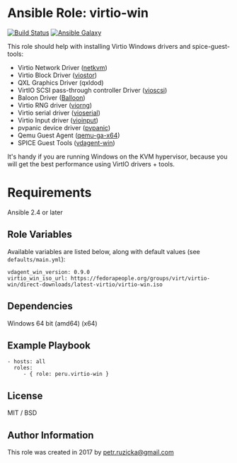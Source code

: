 # Ansible Role: virtio-win

[![Build Status](https://travis-ci.org/ruzickap/ansible-role-virtio-win.svg?branch=master)](https://travis-ci.org/ruzickap/ansible-role-virtio-win) [![Ansible Galaxy](http://img.shields.io/badge/galaxy-peru.virtio-win.svg)](https://galaxy.ansible.com/ruzickap/ansible-role-virtio-win/)

This role should help with installing Virtio Windows drivers and spice-guest-tools:

* Virtio Network Driver ([netkvm](https://github.com/virtio-win/kvm-guest-drivers-windows/tree/master/NetKVM))
* Virtio Block Driver ([viostor](https://github.com/virtio-win/kvm-guest-drivers-windows/tree/master/viostor))
* QXL Graphics Driver (qxldod)
* VirtIO SCSI pass-through controller Driver ([vioscsi](https://github.com/virtio-win/kvm-guest-drivers-windows/tree/master/vioscsi))
* Baloon Driver ([Balloon](https://github.com/virtio-win/kvm-guest-drivers-windows/tree/master/Balloon))
* Virtio RNG driver ([viorng](https://github.com/virtio-win/kvm-guest-drivers-windows/tree/master/viorng))
* Virtio serial driver ([vioserial](https://github.com/virtio-win/kvm-guest-drivers-windows/tree/master/vioserial))
* Virtio Input driver ([vioinput](https://github.com/virtio-win/kvm-guest-drivers-windows/tree/master/vioinput))
* pvpanic device driver ([pvpanic](https://github.com/virtio-win/kvm-guest-drivers-windows/tree/master/pvpanic))
* Qemu Guest Agent ([qemu-ga-x64](https://wiki.libvirt.org/page/Qemu_guest_agent))
* SPICE Guest Tools ([vdagent-win](https://www.spice-space.org))

It's handy if you are running Windows on the KVM hypervisor, because you will get the best performance using VirtIO drivers + tools.

# Requirements

Ansible 2.4 or later

## Role Variables

Available variables are listed below, along with default values (see `defaults/main.yml`):

    vdagent_win_version: 0.9.0
    virtio_win_iso_url: https://fedorapeople.org/groups/virt/virtio-win/direct-downloads/latest-virtio/virtio-win.iso

## Dependencies

Windows 64 bit (amd64) (x64)

## Example Playbook

    - hosts: all
      roles:
         - { role: peru.virtio-win }

## License

MIT / BSD

## Author Information

This role was created in 2017 by <petr.ruzicka@gmail.com>
